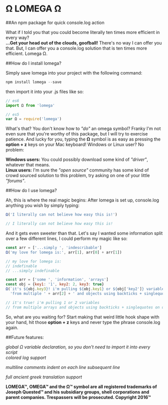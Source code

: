 # Ω LOMEGA Ω

##An npm package for quick console.log action

What if I told you that you could become literally ten times more efficient in every way?   
**...Get your head out of the clouds, goofball!** There's no way I can offer you that.
But, I can offer you a console.log solution that is ten times more efficient. Lomega Ω.

##How do I install lomega?

Simply save lomega into your project with the following command:

```js
npm install lomega --save
```

then import it into your .js files like so:

```js
// es6
import Ω from 'lomega'

// es5
var Ω = require('lomega')
```

What's that? You don't know how to *"do"* an omega symbol? Franky I'm not even sure that you're worthy of this package, but I will try to exercise patience. And lucky for you, typing the **Ω** symbol is as easy as pressing the **option + z**  keys on your Mac keyboard! Windows or Linux user? No problem:    

**Windows users:** You could possibly download some kind of *"driver"*, whatever that means.  
**Linux users:** I'm sure the *"open source"* community has some kind of crowd sourced solution to this problem, try asking on one of your little *"forums"*.

##How do I use lomega?

Ah, this is where the real magic begins: After lomega is set up, console.log anything you wish by simply typing:

```js
Ω('I literally can not believe how easy this is!')

// I literally can not believe how easy this is!
```

And it gets even sweeter than that. Let's say I wanted some information split over a few different lines, I could perform my magic like so:

```js
const arr = ['...simply ', 'indescribable']
Ω('my love for lomega is:', arr[1], arr[0] + arr[1])

// my love for lomega is:
// indefinable
// ...simply indefinable
```
```js
const arr = ['some ', 'information', 'arrays']
const obj = {key1: '1', key2: 2, key3: true}
Ω(`it's ${obj.key3}! i'm pulling ${obj.key1} or ${obj['key2']} variables`,
  'from multiple ' + arr[2] + ' and objects using backticks + singlequotes on different lines!')

// it's true! i'm pulling 1 or 2 variables
// from multiple arrays and objects using backticks + singlequotes on different lines!
```

So, what are you waiting for? Start making that weird little hook shape with your hand, hit those **option + z** keys and never type the phrase console.log again.

##Future features:

*global Ω variable declaration, so you don't need to import it into every script*   
*colored log support*  

*multiline comments indent on each line subsequent line*  

*full ancient greek translation support*

**LOMEGA™, OMEGA™ and the Ω™ symbol are all registered trademarks of Joseph Quested™
and his subsidiary groups, shell corporations and parent companies. Trespassers will be prosecuted. Copyright 2016™**
